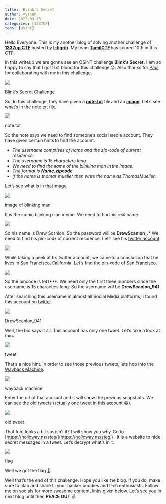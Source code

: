 ```yaml
---
title:  Blink’s Secret
author: Vyshak
date: 2022-03-13
categories: [1337UP]
tags: [osint]
---
```


Hello Everyone. This is my another blog of solving another challenge of [**1337up CTF**](https://ctf.intigriti.io/) hosted by [**Intigriti**](https://www.intigriti.com/)**.** My team [**TamilCTF**](https://tamilctf.com/) has scored 10th in this CTF.

In this writeup we are gonna see an OSINT challenge **Blink’s Secret.** I am so happy to say that I got first blood for this challenge 😊. Also thanks for [Paul](https://twitter.com/cyberpj1) for collaborating with me in this challenge.

![](https://miro.medium.com/max/1190/1*LmwBpZslP3TtMXGWp3Twwg.jpeg)

Blink’s Secret Challenge

So, In this challenge, they have given a [**note.txt**](https://downloads.ctf.intigriti.io/1337UPLIVECTF2022-894ff411-aff8-453c-87b1-20ea939a7b6c/blinkssecret/7ebf4b6c-e4b3-490d-8a06-5c076906f530/note.txt) file and an [**image**](https://downloads.ctf.intigriti.io/1337UPLIVECTF2022-894ff411-aff8-453c-87b1-20ea939a7b6c/blinkssecret/7ebf4b6c-e4b3-490d-8a06-5c076906f530/meme.jpg). Let’s see what’s in the note.txt file.

![](https://miro.medium.com/max/1268/1*J3u1_3D-_UVoM-HLlYQwjg.jpeg)

note.txt

So the note says we need to find someone’s social media account. They have given certain hints to find the account.

-   _The username comprises of name and the zip-code of current residence_
-   _The username is 15 characters long._
-   _We need to find the name of the blinking man in the image._
-   _The format is_ **_Name_zipcode_**_._
-   _If the name is thomas mueller then write the name as ThomasMueller._

Let’s see what is in that image.

![](https://miro.medium.com/max/1352/1*zAWBiumlqYNtcGa-L37KoQ.jpeg)

image of blinking man

It is the iconic blinking man meme. We need to find his real name.

![](https://miro.medium.com/max/1276/1*btQEz7-DYjisBPioz7uDQg.jpeg)

So his name is Drew Scanlon. So the password will be **DrewScanlon_***.** We need to find his pin-code of current residence. Let’s see his [twitter account](https://twitter.com/drewscanlon).

![](https://miro.medium.com/max/1192/1*dJYpGgbJ4dgncA3cTkg_Rg.jpeg)

While taking a peek at his twitter account, we came to a conclusion that he lives in San Francisco, California. Let’s find the pin-code of [San Francisco](https://www.zip-codes.com/city/ca-san-francisco.asp).

![](https://miro.medium.com/max/1288/1*5bEDL_HIC4W1wk_r8JVgtA.jpeg)

So the pincode is 941***. We need only the first three numbers since the username is 15 characters long. So the username will be **DrewScanlon_941.**

After searching this username in almost all Social Media platforms, I found this account on [twitter](https://twitter.com/DrewScanlon_941).

![](https://miro.medium.com/max/1342/1*_ImRSB2EjQjvAl0RYL4T4g.jpeg)

DrewScanlon_941

Well, the bio says it all. This account has only one tweet. Let’s take a look at that.

![](https://miro.medium.com/max/1324/1*lbT5IVy3qxC1IV78WnI0pg.jpeg)

tweet

That’s a nice hint. In order to see those previous tweets, lets hop into the [Wayback Machine](https://web.archive.org/).

![](https://miro.medium.com/max/1400/1*RH_WSyFnm2Xcadxva1QNNQ.jpeg)

wayback machine

Enter the url of that account and it will show the previous snapshots. We can see the old tweets (actually one tweet in this account 😁).

![](https://miro.medium.com/max/1400/1*oZegZld4Ic529TesvKpPzw.jpeg)

old tweet

That font looks a bit sus isn’t it? I will show you why. Go to [https://holloway.nz/steg/](https://holloway.nz/steg/) . It is a website to hide secret messages in a tweet. Let’s decrypt what’s in it.

![](https://miro.medium.com/max/1400/1*VySpk0hQiThA96w777rkKw.jpeg)

flag

Well we got the flag [🚩](https://emojipedia.org/triangular-flag/).

Well that’s the end of this challenge. Hope you like the blog. If you do, make sure to clap and share to your hacker buddies and tech enthusiasts. Follow me on socials for more awesome content, links given below. Let’s see you in next blog until then **PEACE OUT** ✌️.